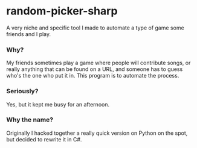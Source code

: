 # random-picker-sharp
A very niche and specific tool I made to automate a type of game some friends and I play.

### Why?
My friends sometimes play a game where people will contribute songs, or really anything that can be found on a URL, and someone has to guess who's the one who put it in. This program is to automate the process.

### Seriously?
Yes, but it kept me busy for an afternoon.

### Why the name?
Originally I hacked together a really quick version on Python on the spot, but decided to rewrite it in C#.
